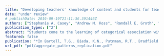 ```yaml
---
title: "Developing teachers' knowledge of content and students for teaching categorical association"
date: "under review"
# publishDate: 2019-09-19T21:11:36.391446Z
authors: ["Stephanie A. Casey", "Andrew M. Ross", "Randall E. Groth", "Rrita Zejnullahi"]
publication_types: ["2"]
abstract: "Students come to the learning of categorical association with many misconceptions. The purpose of this study was to determine the effectiveness of novel curriculum materials to improve mathematics teachers’ knowledge of students’ conceptions regarding categorical association. Results showed that prior to use of the materials, teachers’ knowledge was mostly limited to variations on one misconception. Following use of the materials, they were more broadly aware of a number of different misconceptions and improved their ability to analyze categorical data for association."
featured: false
publication: "*In Bartell, T.G., Bieda, K.N., Putnman, R.T., Bradfield, K., Dominguez, H. (Eds.), Proceedings of the thirty-seventh annual meeting of the North American Chapter of the International Group for the Psychology of Mathematics Education*"
url_pdf: "pdf/aggregate_patterns_replication.pdf"
---
```


